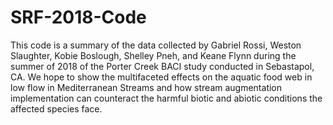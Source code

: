 # SRF-2018-Code

This code is a summary of the data collected by Gabriel Rossi, Weston Slaughter, Kobie Boslough, Shelley Pneh, and Keane Flynn during the summer of 2018 of the Porter Creek BACI study conducted in Sebastapol, CA. We hope to show the multifaceted effects on the aquatic food web in low flow in Mediterranean Streams and how stream augmentation implementation can counteract the harmful biotic and abiotic conditions the affected species face.
